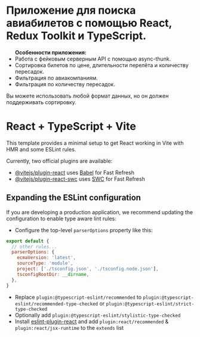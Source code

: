 # Приложение для поиска авиабилетов с помощью React, Redux Toolkit и TypeScript.

<ul><strong>Особенности приложения:</strong>
  <li>Работа с фейковым серверным API с помощью async-thunk.</li>
  <li>Сортировка билетов по цене, длительности перелёта и количеству пересадок.</li>
  <li>Фильтрация по авиакомпаниям.</li>
  <li>Фильтрация по количеству пересадок.</li>
</ul>

Вы можете использовать любой формат данных, но он должен поддерживать сортировку.


# React + TypeScript + Vite

This template provides a minimal setup to get React working in Vite with HMR and some ESLint rules.

Currently, two official plugins are available:

- [@vitejs/plugin-react](https://github.com/vitejs/vite-plugin-react/blob/main/packages/plugin-react/README.md) uses [Babel](https://babeljs.io/) for Fast Refresh
- [@vitejs/plugin-react-swc](https://github.com/vitejs/vite-plugin-react-swc) uses [SWC](https://swc.rs/) for Fast Refresh

## Expanding the ESLint configuration

If you are developing a production application, we recommend updating the configuration to enable type aware lint rules:

- Configure the top-level `parserOptions` property like this:

```js
export default {
  // other rules...
  parserOptions: {
    ecmaVersion: 'latest',
    sourceType: 'module',
    project: ['./tsconfig.json', './tsconfig.node.json'],
    tsconfigRootDir: __dirname,
  },
}
```

- Replace `plugin:@typescript-eslint/recommended` to `plugin:@typescript-eslint/recommended-type-checked` or `plugin:@typescript-eslint/strict-type-checked`
- Optionally add `plugin:@typescript-eslint/stylistic-type-checked`
- Install [eslint-plugin-react](https://github.com/jsx-eslint/eslint-plugin-react) and add `plugin:react/recommended` & `plugin:react/jsx-runtime` to the `extends` list
